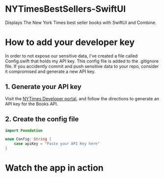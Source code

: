 # NYTimesBestSellers-SwiftUI

Displays The New York Times best seller books with SwiftUI and Combine.

# How to add your developer key
In order to not expose our sensitive data, I've created a file called Config.swift that holds my API key. This config file is added to the .gitignore file. If you accidently commit and push sensitive data to your repo, consider it compromised and generate a new API key.

## 1. Generate your API key

Visit the [NYTimes Developer portal](https://developer.nytimes.com/apis), and follow the directions to generate an API key for the Books API. 

## 2. Create the config file

```swift
import Foundation

enum Config: String {
    case apiKey = "Paste your API Key here"
}
```

# Watch the app in action


